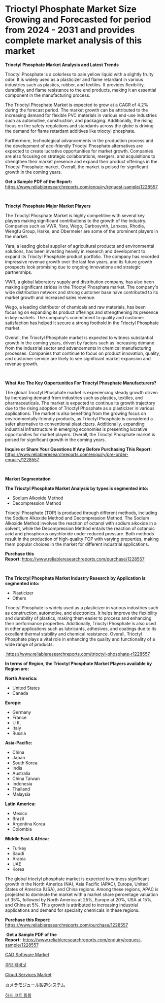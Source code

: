 <p><h1>Trioctyl Phosphate Market Size Growing and Forecasted for period from 2024 - 2031 and provides complete market analysis of this market</h1></p><p><strong>Trioctyl Phosphate Market Analysis and Latest Trends</strong></p>
<p><p>Trioctyl Phosphate is a colorless to pale yellow liquid with a slightly fruity odor. It is widely used as a plasticizer and flame retardant in various industries such as plastics, rubber, and textiles. It provides flexibility, durability, and flame resistance to the end products, making it an essential component in the manufacturing process.</p><p>The Trioctyl Phosphate Market is expected to grow at a CAGR of 4.2% during the forecast period. The market growth can be attributed to the increasing demand for flexible PVC materials in various end-use industries such as automotive, construction, and packaging. Additionally, the rising focus on fire safety regulations and standards across the globe is driving the demand for flame retardant additives like trioctyl phosphate.</p><p>Furthermore, technological advancements in the production process and the development of eco-friendly Trioctyl Phosphate alternatives are expected to create lucrative opportunities for market growth. Companies are also focusing on strategic collaborations, mergers, and acquisitions to strengthen their market presence and expand their product offerings in the Trioctyl Phosphate market. Overall, the market is poised for significant growth in the coming years.</p></p>
<p><strong>Get a Sample PDF of the Report:&nbsp;</strong> <a href="https://www.reliableresearchreports.com/enquiry/request-sample/1228557">https://www.reliableresearchreports.com/enquiry/request-sample/1228557</a></p>
<p>&nbsp;</p>
<p><strong>Trioctyl Phosphate Major Market Players</strong></p>
<p><p>The Trioctyl Phosphate Market is highly competitive with several key players making significant contributions to the growth of the industry. Companies such as VWR, Yara, Wego, Carbosynth, Lanxess, Rhodia, Wengfu Group, Harke, and Obermeier are some of the prominent players in the market.</p><p>Yara, a leading global supplier of agricultural products and environmental solutions, has been investing heavily in research and development to expand its Trioctyl Phosphate product portfolio. The company has recorded impressive revenue growth over the last few years, and its future growth prospects look promising due to ongoing innovations and strategic partnerships.</p><p>VWR, a global laboratory supply and distribution company, has also been making significant strides in the Trioctyl Phosphate market. The company's wide distribution network and strong customer base have contributed to its market growth and increased sales revenue.</p><p>Wego, a leading distributor of chemicals and raw materials, has been focusing on expanding its product offerings and strengthening its presence in key markets. The company's commitment to quality and customer satisfaction has helped it secure a strong foothold in the Trioctyl Phosphate market.</p><p>Overall, the Trioctyl Phosphate market is expected to witness substantial growth in the coming years, driven by factors such as increasing demand from the industrial sector and advancements in chemical manufacturing processes. Companies that continue to focus on product innovation, quality, and customer service are likely to see significant market expansion and revenue growth.</p></p>
<p>&nbsp;</p>
<p><strong>What Are The Key Opportunities For Trioctyl Phosphate Manufacturers?</strong></p>
<p><p>The global Trioctyl Phosphate market is experiencing steady growth driven by increasing demand from industries such as plastics, textiles, and pharmaceuticals. The market is expected to continue its growth trajectory due to the rising adoption of Trioctyl Phosphate as a plasticizer in various applications. The market is also benefiting from the growing focus on environmentally-friendly products, as Trioctyl Phosphate is considered a safer alternative to conventional plasticizers. Additionally, expanding industrial infrastructure in emerging economies is presenting lucrative opportunities for market players. Overall, the Trioctyl Phosphate market is poised for significant growth in the coming years.</p></p>
<p><strong>Inquire or Share Your Questions If Any Before Purchasing This Report:</strong> <a href="https://www.reliableresearchreports.com/enquiry/pre-order-enquiry/1228557">https://www.reliableresearchreports.com/enquiry/pre-order-enquiry/1228557</a></p>
<p>&nbsp;</p>
<p><strong>Market Segmentation</strong></p>
<p><strong>The Trioctyl Phosphate Market Analysis by types is segmented into:</strong></p>
<p><ul><li>Sodium Alkoxide Method</li><li>Decompression Method</li></ul></p>
<p><p>Trioctyl Phosphate (TOP) is produced through different methods, including the Sodium Alkoxide Method and Decompression Method. The Sodium Alkoxide Method involves the reaction of octanol with sodium alkoxide in a solvent, while the Decompression Method entails the reaction of octanoic acid and phosphorus oxychloride under reduced pressure. Both methods result in the production of high-quality TOP with varying properties, making them popular choices in the market for different industrial applications.</p></p>
<p><strong>Purchase this Report:&nbsp;</strong><a href="https://www.reliableresearchreports.com/purchase/1228557">https://www.reliableresearchreports.com/purchase/1228557</a></p>
<p>&nbsp;</p>
<p><strong>The Trioctyl Phosphate Market Industry Research by Application is segmented into:</strong></p>
<p><ul><li>Plasticizer</li><li>Others</li></ul></p>
<p><p>Trioctyl Phosphate is widely used as a plasticizer in various industries such as construction, automotive, and electronics. It helps improve the flexibility and durability of plastics, making them easier to process and enhancing their performance properties. Additionally, Trioctyl Phosphate is also used in other applications such as lubricants, adhesives, and coatings due to its excellent thermal stability and chemical resistance. Overall, Trioctyl Phosphate plays a vital role in enhancing the quality and functionality of a wide range of products.</p></p>
<p><a href="https://www.reliableresearchreports.com/trioctyl-phosphate-r1228557">&nbsp;https://www.reliableresearchreports.com/trioctyl-phosphate-r1228557</a></p>
<p><strong>In terms of Region, the Trioctyl Phosphate Market Players available by Region are:</strong></p>
<p>
    <p> <strong> North America: </strong>
        <ul>
            <li>United States</li>
            <li>Canada</li>
        </ul>
        </p> 
    <p> <strong> Europe: </strong>
        <ul>
            <li>Germany</li>
            <li>France</li>
            <li>U.K.</li>
            <li>Italy</li>
            <li>Russia</li>
        </ul>
        </p> 
    <p> <strong> Asia-Pacific: </strong>
        <ul>
            <li>China</li>
            <li>Japan</li>
            <li>South Korea</li>
            <li>India</li>
            <li>Australia</li>
            <li>China Taiwan</li>
            <li>Indonesia</li>
            <li>Thailand</li>
            <li>Malaysia</li>
        </ul>
        </p> 
    <p> <strong> Latin America: </strong>
        <ul>
            <li>Mexico</li>
            <li>Brazil</li>
            <li>Argentina Korea</li>
            <li>Colombia</li>
        </ul>
        </p> 
    <p> <strong> Middle East & Africa: </strong>
        <ul>
            <li>Turkey</li>
            <li>Saudi</li>
            <li>Arabia</li>
            <li>UAE</li>
            <li>Korea</li>
        </ul>
    </p>
    </p>
<p><p>The global trioctyl phosphate market is expected to witness significant growth in the North America (NA), Asia Pacific (APAC), Europe, United States of America (USA), and China regions. Among these regions, APAC is projected to dominate the market with a market share percentage valuation of 35%, followed by North America at 25%, Europe at 20%, USA at 15%, and China at 5%. This growth is attributed to increasing industrial applications and demand for specialty chemicals in these regions.</p></p>
<p><strong>Purchase this Report: </strong><a href="https://www.reliableresearchreports.com/purchase/1228557">https://www.reliableresearchreports.com/purchase/1228557</a></p>
<p>&nbsp;<strong>Get a Sample PDF of the Report:&nbsp;&nbsp;</strong><a href="https://www.reliableresearchreports.com/enquiry/request-sample/1228557">https://www.reliableresearchreports.com/enquiry/request-sample/1228557</a></p>
<p><strong></strong></p>
<p><p><a href="https://github.com/wybrqqeb6/Market-Research-Report-List-1/blob/main/cad-software-market.md">CAD Software Market</a></p><p><a href="https://github.com/alfitoms13/Market-Research-Report-List-1/blob/main/9593687128878.md">주방 캐비닛</a></p><p><a href="https://github.com/mdmisese/Market-Research-Report-List-1/blob/main/cloud-services-market.md">Cloud Services Market</a></p><p><a href="https://github.com/klon646/Market-Research-Report-List-2/blob/main/303081190055.md">カメラモジュール製造システム</a></p><p><a href="https://github.com/erwindropdead54/Market-Research-Report-List-1/blob/main/1637209128877.md">하드 코트 필름</a></p></p>